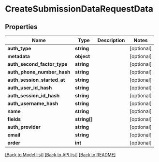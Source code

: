 # CreateSubmissionDataRequestData

## Properties
Name | Type | Description | Notes
------------ | ------------- | ------------- | -------------
**auth_type** | **string** |  | [optional] 
**metadata** | **object** |  | [optional] 
**auth_second_factor_type** | **string** |  | [optional] 
**auth_phone_number_hash** | **string** |  | [optional] 
**auth_session_started_at** | **string** |  | [optional] 
**auth_user_id_hash** | **string** |  | [optional] 
**auth_session_id_hash** | **string** |  | [optional] 
**auth_username_hash** | **string** |  | [optional] 
**name** | **string** |  | [optional] 
**fields** | **string[]** |  | [optional] 
**auth_provider** | **string** |  | [optional] 
**email** | **string** |  | [optional] 
**order** | **int** |  | [optional] 

[[Back to Model list]](../README.md#documentation-for-models) [[Back to API list]](../README.md#documentation-for-api-endpoints) [[Back to README]](../README.md)


